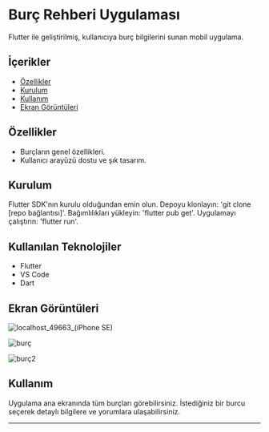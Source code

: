 # Burç Rehberi Uygulaması

Flutter ile geliştirilmiş, kullanıcıya burç bilgilerini sunan mobil uygulama.
## İçerikler

- [Özellikler](#özellikler)
- [Kurulum](#kurulum)
- [Kullanım](#kullanım)
- [Ekran Görüntüleri](#ekrangörüntüsü)

## Özellikler
- Burçların genel özellikleri.
- Kullanıcı arayüzü dostu ve şık tasarım.

## Kurulum

Flutter SDK'nın kurulu olduğundan emin olun.
Depoyu klonlayın: 'git clone [repo bağlantısı]'.
Bağımlılıkları yükleyin: 'flutter pub get'.
Uygulamayı çalıştırın: 'flutter run'.

## Kullanılan Teknolojiler

- Flutter
- VS Code
- Dart

## Ekran Görüntüleri
![localhost_49663_(iPhone SE)](https://github.com/aybukeoguz/zodiac-sign-app-flutter/assets/80958621/45b317f3-f7e8-444d-ade7-65325e2639c0)


![burç](https://github.com/aybukeoguz/zodiac-sign-app-flutter/assets/80958621/ae7a0561-de94-4700-af11-4dab932b1be8)

![burç2](https://github.com/aybukeoguz/zodiac-sign-app-flutter/assets/80958621/88948bcf-bdcc-440e-9820-ff98c8e5438a)

## Kullanım

Uygulama ana ekranında tüm burçları görebilirsiniz. İstediğiniz bir burcu seçerek detaylı bilgilere ve yorumlara ulaşabilirsiniz.

---
